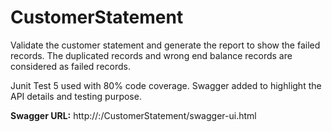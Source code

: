 # CustomerStatement
Validate the customer statement and generate the report to show the failed records.
The duplicated records and wrong end balance records are considered as failed records.

Junit Test 5 used with 80% code coverage. 
Swagger added to highlight the API details and testing purpose.

**Swagger URL:** http://<ip>:<port>/CustomerStatement/swagger-ui.html
